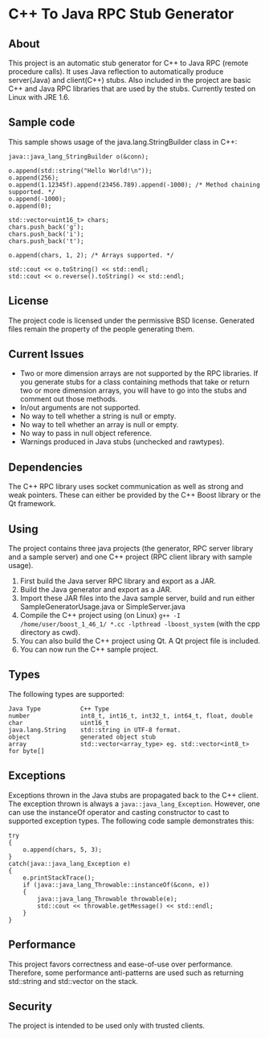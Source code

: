 # C++ To Java RPC Stub Generator #

## About ##
This project is an automatic stub generator for C++ to Java RPC (remote procedure calls). It uses Java reflection to automatically produce server(Java) and client(C++) stubs. Also included in the project are basic C++ and Java RPC libraries that are used by the stubs. Currently tested on Linux with JRE 1.6.

## Sample code ##
This sample shows usage of the java.lang.StringBuilder class in C++:

	java::java_lang_StringBuilder o(&conn);

	o.append(std::string("Hello World!\n"));
	o.append(256);
	o.append(1.12345f).append(23456.789).append(-1000); /* Method chaining supported. */
	o.append(-1000);
	o.append(0);

	std::vector<uint16_t> chars;
	chars.push_back('g');
	chars.push_back('i');
	chars.push_back('t');

	o.append(chars, 1, 2); /* Arrays supported. */

	std::cout << o.toString() << std::endl;
	std::cout << o.reverse().toString() << std::endl;

## License ##
The project code is licensed under the permissive BSD license. Generated files remain the property of the people generating them.

## Current Issues ##
+ Two or more dimension arrays are not supported by the RPC libraries. If you generate stubs for a class containing methods that take or return two or more dimension arrays, you will have to go into the stubs and comment out those methods.
+ In/out arguments are not supported.
+ No way to tell whether a string is null or empty.
+ No way to tell whether an array is null or empty.
+ No way to pass in null object reference.
+ Warnings produced in Java stubs (unchecked and rawtypes).


## Dependencies ##
The C++ RPC library uses socket communication as well as strong and weak pointers. These can either be provided by the C++ Boost library or the Qt framework.

## Using ##
The project contains three java projects (the generator, RPC server library and a sample server) and one C++ project (RPC client library with sample usage).

 1. First build the Java server RPC library and export as a JAR.
 2. Build the Java generator and export as a JAR.
 3. Import these JAR files into the Java sample server, build and run either SampleGeneratorUsage.java or SimpleServer.java
 4. Compile the C++ project using (on Linux) `g++ -I /home/user/boost_1_46_1/ *.cc -lpthread -lboost_system` (with the cpp directory as cwd). 
 5. You can also build the C++ project using Qt. A Qt project file is included.
 6. You can now run the C++ sample project.

## Types ##
The following types are supported:

	Java Type           C++ Type
	number              int8_t, int16_t, int32_t, int64_t, float, double
	char                uint16_t
	java.lang.String    std::string in UTF-8 format.
	object              generated object stub
	array               std::vector<array_type> eg. std::vector<int8_t> for byte[]

## Exceptions ##
Exceptions thrown in the Java stubs are propagated back to the C++ client. The exception thrown is always a `java::java_lang_Exception`. However, one can use the instanceOf operator and casting constructor to cast to supported exception types. The following code sample demonstrates this:

	try
	{
		o.append(chars, 5, 3);
	}
	catch(java::java_lang_Exception e)
	{
		e.printStackTrace();
		if (java::java_lang_Throwable::instanceOf(&conn, e))
		{
			java::java_lang_Throwable throwable(e);
			std::cout << throwable.getMessage() << std::endl;
		}
	}

## Performance ##
This project favors correctness and ease-of-use over performance. Therefore, some performance anti-patterns are used such as returning std::string and std::vector on the stack.

## Security ##
The project is intended to be used only with trusted clients.
